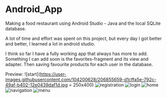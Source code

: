 # Android_App
Making a food restaurant using Android Studio - Java and the local SQLite database.

A lot of time and effort was spent on this project,
but every day I got better and better, I learned a lot in android studio.

I think so far I have a fully working app that always has more to add.
Something I can add soon is the favorites-fragment and its view and adapter. 
Then saving favourite products for each user in the database.

Preview:
![start](https://user-images.githubusercontent.com/104200628/206855659-d1cffa5e-792c-49af-b402-12e0439daf1d.jpg = 250x400)
![registration](https://user-images.githubusercontent.com/104200628/206855658-bcbe4887-369b-4b68-8cd9-dd6b8c7307d7.jpg)
![login](https://user-images.githubusercontent.com/104200628/206855656-83398f17-1dbe-4957-b8d9-932474e46939.jpg)
![home](https://user-images.githubusercontent.com/104200628/206855655-23ba0b3b-ca24-48c8-8cf3-26b20939c2aa.jpg)
![navigation](https://user-images.githubusercontent.com/104200628/206855657-44c309a0-fb8e-4967-ab32-935248aced7d.jpg)
![menu](https://user-images.githubusercontent.com/104200628/206855760-a6d5e1d9-cf8d-463f-aa4a-b45215a3fe4a.jpg)
